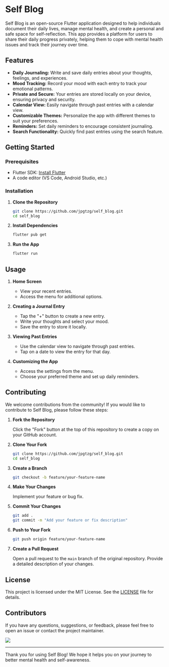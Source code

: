 # Self Blog

Self Blog is an open-source Flutter application designed to help individuals document their daily lives, manage mental health, and create a personal and safe space for self-reflection. This app provides a platform for users to share their daily progress privately, helping them to cope with mental health issues and track their journey over time.

## Features

- **Daily Journaling:** Write and save daily entries about your thoughts, feelings, and experiences.
- **Mood Tracking:** Record your mood with each entry to track your emotional patterns.
- **Private and Secure:** Your entries are stored locally on your device, ensuring privacy and security.
- **Calendar View:** Easily navigate through past entries with a calendar view.
- **Customizable Themes:** Personalize the app with different themes to suit your preferences.
- **Reminders:** Set daily reminders to encourage consistent journaling.
- **Search Functionality:** Quickly find past entries using the search feature.

<!-- ## Screenshots

![Home Screen](screenshots/home_screen.png)
![Journal Entry](screenshots/journal_entry.png)
![Calendar View](screenshots/calendar_view.png) -->

## Getting Started

### Prerequisites

- Flutter SDK: [Install Flutter](https://flutter.dev/docs/get-started/install)
- A code editor (VS Code, Android Studio, etc.)

### Installation

1. **Clone the Repository**

    ```bash
    git clone https://github.com/jpgtzg/self_blog.git
    cd self_blog
    ```

2. **Install Dependencies**

    ```bash
    flutter pub get
    ```

3. **Run the App**

    ```bash
    flutter run
    ```

## Usage

1. **Home Screen**
    - View your recent entries.
    - Access the menu for additional options.

2. **Creating a Journal Entry**
    - Tap the "+" button to create a new entry.
    - Write your thoughts and select your mood.
    - Save the entry to store it locally.

3. **Viewing Past Entries**
    - Use the calendar view to navigate through past entries.
    - Tap on a date to view the entry for that day.

4. **Customizing the App**
    - Access the settings from the menu.
    - Choose your preferred theme and set up daily reminders.

## Contributing

We welcome contributions from the community! If you would like to contribute to Self Blog, please follow these steps:

1. **Fork the Repository**

    Click the "Fork" button at the top of this repository to create a copy on your GitHub account.

2. **Clone Your Fork**

    ```bash
    git clone https://github.com/jpgtzg/self_blog.git
    cd self_blog
    ```

3. **Create a Branch**

    ```bash
    git checkout -b feature/your-feature-name
    ```

4. **Make Your Changes**

    Implement your feature or bug fix.

5. **Commit Your Changes**

    ```bash
    git add .
    git commit -m "Add your feature or fix description"
    ```

6. **Push to Your Fork**

    ```bash
    git push origin feature/your-feature-name
    ```

7. **Create a Pull Request**

    Open a pull request to the `main` branch of the original repository. Provide a detailed description of your changes.

## License

This project is licensed under the MIT License. See the [LICENSE](LICENSE) file for details.

## Contributors

If you have any questions, suggestions, or feedback, please feel free to open an issue or contact the project maintainer.


<a href="https://github.com/jpgtzg/self_blog/graphs/contributors">
  <img src="https://contrib.rocks/image?repo=jpgtzg/self_blog" />
</a>


---

Thank you for using Self Blog! We hope it helps you on your journey to better mental health and self-awareness.